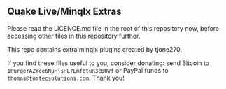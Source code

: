 ## Quake Live/Minqlx Extras

Please read the LICENCE.md file in the root of this repository now, before accessing other files in this repository further.

This repo contains extra minqlx plugins created by tjone270.

If you find these files useful to you, consider donating: send Bitcoin to `1PurgerAZWce6NuHjsHL7LmfbtuR3cBUVf` or PayPal funds to `thomas@tomtecsolutions.com`. Thank you!
